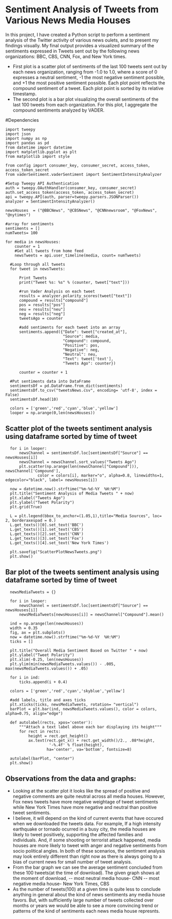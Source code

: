 # Sentiment Analysis of Tweets from Various News Media Houses
   In this project, I have created a Python script to perform a sentiment analysis of the Twitter activity of various news oulets, and to present my findings visually. My final output provides a visualized summary of the sentiments expressed in Tweets sent out by the following news organizations: BBC, CBS, CNN, Fox, and New York times.  
   - First plot is a scatter plot of sentiments of the last 100 tweets sent out by each news organization, ranging from -1.0 to 1.0, where a score of 0 expresses a neutral sentiment, -1 the most negative sentiment possible, and +1 the most positive sentiment possible.
Each plot point reflects the compound sentiment of a tweet. Each plot point is sorted by its relative timestamp.
   - The second plot is a bar plot visualizing the overall sentiments of the last 100 tweets from each organization. For this plot, I  aggregate the compound sentiments analyzed by VADER.
   
   #Dependencies
   
    import tweepy
    import json
    import numpy as np
    import pandas as pd
    from datetime import datetime
    import matplotlib.pyplot as plt
    from matplotlib import style
    
    from config import consumer_key, consumer_secret, access_token, access_token_secret
    from vaderSentiment.vaderSentiment import SentimentIntensityAnalyzer

    #Setup Tweepy API Authentication
    auth = tweepy.OAuthHandler(consumer_key, consumer_secret)
    auth.set_access_token(access_token, access_token_secret)
    api = tweepy.API(auth, parser=tweepy.parsers.JSONParser())
    analyzer = SentimentIntensityAnalyzer()

    newsHouses  = ("@BBCNews", "@CBSNews", "@CNNnewsroom", "@FoxNews", "@nytimes")

    #array for sentiments 
    sentiments = []
    numTweets= 100

    for media in newsHouses:
        counter = 1
        #Get all tweets from home feed
        newsTweets = api.user_timeline(media, count= numTweets)

      #Loop through all tweets 
      for tweet in newsTweets:

          Print Tweets
          print("Tweet %s: %s" % (counter, tweet["text"]))

          #run Vader Analysis on each tweet
          results = analyzer.polarity_scores(tweet["text"])
          compound = results["compound"]
          pos = results["pos"]
          neu = results["neu"]
          neg = results["neg"]
          tweetsAgo = counter

          #add sentiments for each tweet into an array
          sentiments.append({"Date": tweet["created_at"], 
                             "Source": media,
                             "Compound": compound,
                             "Positive": pos,
                             "Negative": neg,
                             "Neutral": neu,
                             "Text": tweet['text'],
                             "Tweets Ago": counter})

          counter = counter + 1  
          
      #Put sentiments data into DataFrame 
      sentimentsDf = pd.DataFrame.from_dict(sentiments)
      sentimentsDf.to_csv("tweetsNews.csv", encoding= 'utf-8', index = False)
      sentimentsDf.head(10)
      
      colors = ['green','red','cyan','blue','yellow']
      looper = np.arange(0,len(newsHouses))  

## Scatter plot of the tweets sentiment analysis using dataframe sorted by time of tweet 
      for i in looper:
          newsChannel = sentimentsDf.loc[sentimentsDf["Source"] == newsHouses[i]]
          newsChannel = newsChannel.sort_values("Tweets Ago")
          plt.scatter(np.arange(len(newsChannel["Compound"])), newsChannel['Compound'],
                  color = colors[i], marker="o", alpha=0.8, linewidths=1, edgecolor="black", label= newsHouses[i]) 

      now = datetime.now().strftime("%m-%d-%Y  %H:%M")
      plt.title("Sentiment Analysis of Media Tweets " + now)
      plt.xlabel("Tweets Ago")
      plt.ylabel("Tweet Polarity")
      plt.grid(True)

      L = plt.legend(bbox_to_anchor=(1.05,1),title="Media Sources", loc= 2, borderaxespad = 0.)
      L.get_texts()[0].set_text('BBC')
      L.get_texts()[1].set_text('CBS')
      L.get_texts()[2].set_text('CNN')
      L.get_texts()[3].set_text('Fox')
      L.get_texts()[4].set_text('New York Times')

      plt.savefig("ScatterPlotNewsTweets.png")
      plt.show()
      
## Bar plot of the tweets sentiment analysis using dataframe sorted by time of tweet 
      newsMediaTweets = {}

      for i in looper:
          newsChannel = sentimentsDf.loc[sentimentsDf["Source"] == newsHouses[i]]
          newsMediaTweets[newsHouses[i]] = newsChannel["Compound"].mean()

      ind = np.arange(len(newsHouses))
      width = 0.35
      fig, ax = plt.subplots()    
      now = datetime.now().strftime("%m-%d-%Y  %H:%M")
      ticks = []

      plt.title("Overall Media Sentiment Based on Twitter " + now)
      plt.ylabel("Tweet Polarity")
      plt.xlim(-0.25, len(newsHouses))
      plt.ylim(min(newsMediaTweets.values()) - .005, max(newsMediaTweets.values()) + .05)

      for i in ind:
          ticks.append(i + 0.4)

      colors = ['green','red','cyan','skyblue','yellow']

      #add labels, title and axes ticks
      plt.xticks(ticks, newsMediaTweets, rotation= "vertical")
      barPlot = plt.bar(ind, newsMediaTweets.values(), color = colors, alpha=0.75, align="edge")

      def autolabel(rects, xpos='center'):
          """Attach a text label above each bar displaying its height"""
          for rect in rects:
              height = rect.get_height()
              ax.text(rect.get_x() + rect.get_width()/2., .08*height,
                       '-%.4f' % float(height),
                      ha='center', va='bottom', fontsize=8)

      autolabel(barPlot, "center")
      plt.show()

## Observations from the data and graphs:
  - Looking at the scatter plot it looks like the spread of positive and negative comments 
  are quite neutral across all media houses. However, Fox news tweets have more negative 
  weightage of tweet sentiments while New York Times have more negative and neutral than 
  positive tweet sentiments.
  - I believe, it will depend on the kind of current events that have occured when we downloaded
  the tweets data. For example, If a high intensity earthquake or tornado ocurred in a busy city,
  the media houses are likely to tweet positively, supporting the affected families and individuals. 
  And, if some shooting or terrorist attack happened, media houses are more likely to tweet with 
  anger and negative sentiments from socio political angles. In both of these scenarios, the sentiment 
  analysis may look entirely different than right now as there is always going to a bias of current 
  news for small number of tweet analysis.
  - From the bar graph we can see the average sentiment concluded from these 100 tweets(at the time of download).
  The given graph shows at the moment of download, 
         -- most neutral media house- CNN
         -- most negative media house- New York Times, CBS
  - As the number of tweets(100) at a given time is quite less to conclude anything in general about
   the kind of news sentiments any media house favors. But, with sufficiently large number of tweets
   collected over months or years we would be able to see a more convincing trend or patterns of the
   kind of sentiments each news media house represnts. 
